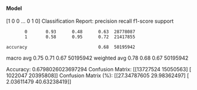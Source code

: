 #### Model
[1 0 0 ... 0 1 0]
Classification Report:
              precision    recall  f1-score   support

           0       0.93      0.48      0.63  28778087
           1       0.58      0.95      0.72  21417855

    accuracy                           0.68  50195942
   macro avg       0.75      0.71      0.67  50195942
weighted avg       0.78      0.68      0.67  50195942

Accuracy: 0.6798026023697294
Confusion Matrix:
[[13727524 15050563]
 [ 1022047 20395808]]
Confusion Matrix (%):
[[27.34787605 29.98362497]
 [ 2.03611479 40.63238419]]
